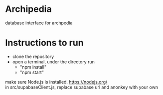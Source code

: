 # Archipedia
database interface for archpedia


# Instructions to run
- clone the repository
- open a terminal, under the directory run 
    - "npm install"
    - "npm start"

make sure Node.js is installed. https://nodejs.org/<br/>
in src/supabaseClient.js, replace supabase url and anonkey with your own

